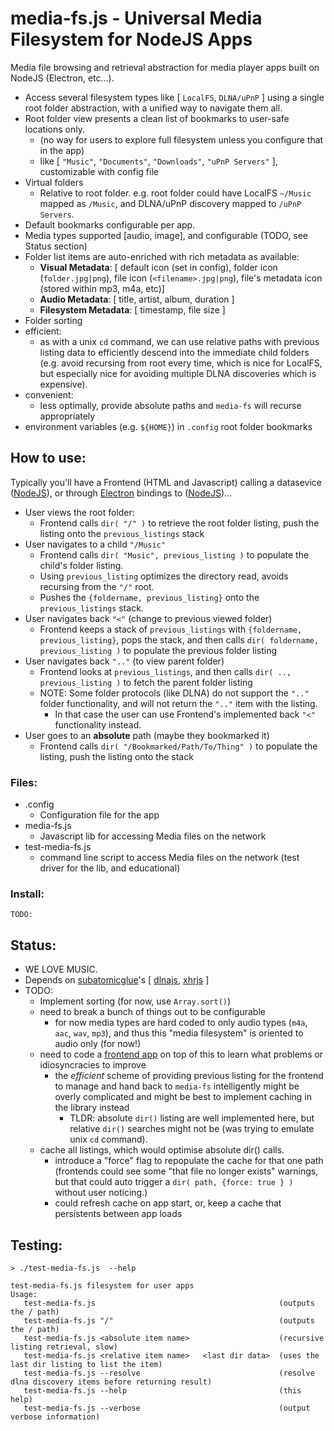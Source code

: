 # media-fs.js - Universal Media Filesystem for NodeJS Apps

Media file browsing and retrieval abstraction for media player apps built on NodeJS (Electron, etc...).  
- Access several filesystem types like [ `LocalFS`, `DLNA/uPnP` ] using a single root folder abstraction, with a unified way to navigate them all.
- Root folder view presents a clean list of bookmarks to user-safe locations only.  
  - (no way for users to explore full filesystem unless you configure that in the app)
  - like [ `"Music"`, `"Documents"`, `"Downloads"`, `"uPnP Servers"` ], customizable with config file
- Virtual folders
  - Relative to root folder.  e.g. root folder could have LocalFS `~/Music` mapped as `/Music`, and DLNA/uPnP discovery mapped to `/uPnP Servers`.  
- Default bookmarks configurable per app.
- Media types supported [audio, image], and configurable (TODO, see Status section)
- Folder list items are auto-enriched with rich metadata as available:
  - **Visual Metadata**:  [ default icon (set in config), folder icon (`folder.jpg|png`), file icon (`<filename>.jpg|png`), file's metadata icon (stored within mp3, m4a, etc)]
  - **Audio Metadata**: [ title, artist, album, duration ]
  - **Filesystem Metadata**: [ timestamp, file size ]
- Folder sorting
- efficient:
  - as with a unix `cd` command, we can use relative paths with previous listing data to efficiently descend into the immediate child folders (e.g. avoid recursing from root every time, which is nice for LocalFS, but especially nice for avoiding multiple DLNA discoveries which is expensive).
- convenient:
  - less optimally, provide absolute paths and `media-fs` will recurse appropriately
- environment variables (e.g. `${HOME}`) in `.config` root folder bookmarks
## How to use:
Typically you'll have a Frontend (HTML and Javascript) calling a datasevice ([NodeJS](https://nodejs.org/en/)), or through [Electron](https://www.electronjs.org/) bindings to ([NodeJS](https://nodejs.org/en/))...

- User views the root folder:
  - Frontend calls `dir( "/" )` to retrieve the root folder listing, push the listing onto the `previous_listings` stack
- User navigates to a child `"/Music"`
  - Frontend calls `dir( "Music", previous_listing )` to populate the child's folder listing.
  - Using `previous_listing` optimizes the directory read, avoids recursing from the `"/"` root.
  - Pushes the `{foldername, previous_listing}` onto the `previous_listings` stack.
- User navigates back `"<"` (change to previous viewed folder)
  - Frontend keeps a stack of `previous_listings` with `{foldername, previous_listing}`, pops the stack, and then calls `dir( foldername, previous_listing )` to populate the previous folder listing
- User navigates back `".."` (to view parent folder)
  - Frontend looks at `previous_listings`, and then calls `dir( .., previous_listing )` to fetch the parent folder listing
  - NOTE: Some folder protocols (like DLNA) do not support the  `".."` folder functionality, and will not return the `".."` item with the listing.
    - In that case the user can use Frontend's implemented back `"<"` functionality instead.
- User goes to an **absolute** path (maybe they bookmarked it)
  - Frontend calls `dir( "/Bookmarked/Path/To/Thing" )` to populate the listing, push the listing onto the stack

### Files:
- .config
  - Configuration file for the app
- media-fs.js
  - Javascript lib for accessing Media files on the network
- test-media-fs.js
  - command line script to access Media files on the network (test driver for the lib, and educational)

### Install:
```
TODO:
```

## Status:
- WE LOVE MUSIC.
- Depends on [subatomicglue](https://github.com/subatomicglue)'s [ [dlnajs](https://github.com/subatomicglue/dlnajs), [xhrjs](https://github.com/subatomicglue/xhrjs) ]
- TODO:
  - Implement sorting (for now, use `Array.sort()`)
  - need to break a bunch of things out to be configurable
    - for now media types are hard coded to only audio types (`m4a`, `aac`, `wav`, `mp3`), and thus this "media filesystem" is oriented to audio only (for now!)
  - need to code a [frontend app](https://github.com/subatomicglue/flaming-monkey-head-musicplayer) on top of this to learn what problems or idiosyncracies to improve
    - the *efficient* scheme of providing previous listing for the frontend to manage and hand back to `media-fs` intelligently might be overly complicated and might be best to implement caching in the library instead
      - TLDR: absolute `dir()` listing are well implemented here, but relative `dir()` searches might not be (was trying to emulate unix `cd` command).
  - cache all listings, which would optimise absolute dir() calls. 
    - introduce a "force" flag to repopulate the cache for that one path (frontends could see some "that file no longer exists" warnings, but that could auto trigger a `dir( path, {force: true } )` without user noticing.)
    - could refresh cache on app start, or, keep a cache that persistents between app loads

## Testing:
```
> ./test-media-fs.js  --help

test-media-fs.js filesystem for user apps
Usage:
   test-media-fs.js                                         (outputs the / path)
   test-media-fs.js "/"                                     (outputs the / path)
   test-media-fs.js <absolute item name>                    (recursive listing retrieval, slow)
   test-media-fs.js <relative item name>   <last dir data>  (uses the last dir listing to list the item)
   test-media-fs.js --resolve                               (resolve dlna discovery items before returning result)
   test-media-fs.js --help                                  (this help)
   test-media-fs.js --verbose                               (output verbose information)
```

